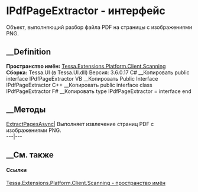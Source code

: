 # IPdfPageExtractor - интерфейс
Объект, выполняющий разбор файла PDF на страницы с изображениями PNG.
## __Definition
 **Пространство имён:**
[Tessa.Extensions.Platform.Client.Scanning](N_Tessa_Extensions_Platform_Client_Scanning.htm)  
 **Сборка:** Tessa.UI (в Tessa.UI.dll) Версия: 3.6.0.17
C# __Копировать
     public interface IPdfPageExtractor
VB __Копировать
     Public Interface IPdfPageExtractor
C++ __Копировать
     public interface class IPdfPageExtractor
F# __Копировать
     type IPdfPageExtractor = interface end
##  __Методы
[ExtractPagesAsync](M_Tessa_Extensions_Platform_Client_Scanning_IPdfPageExtractor_ExtractPagesAsync.htm)|
Выполняет извлечение страниц PDF с изображениями PNG.  
---|---  
## __См. также
#### Ссылки
[Tessa.Extensions.Platform.Client.Scanning - пространство
имён](N_Tessa_Extensions_Platform_Client_Scanning.htm)
